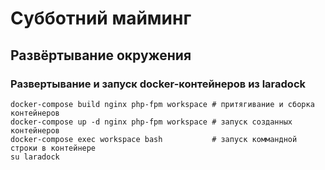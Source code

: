 # Субботний майминг

## Развёртывание окружения

### Развертывание и запуск docker-контейнеров из laradock
```
docker-compose build nginx php-fpm workspace # притягивание и сборка контейнеров
docker-compose up -d nginx php-fpm workspace # запуск созданных контейнеров
docker-compose exec workspace bash           # запуск коммандной строки в контейнере
su laradock                              
```
